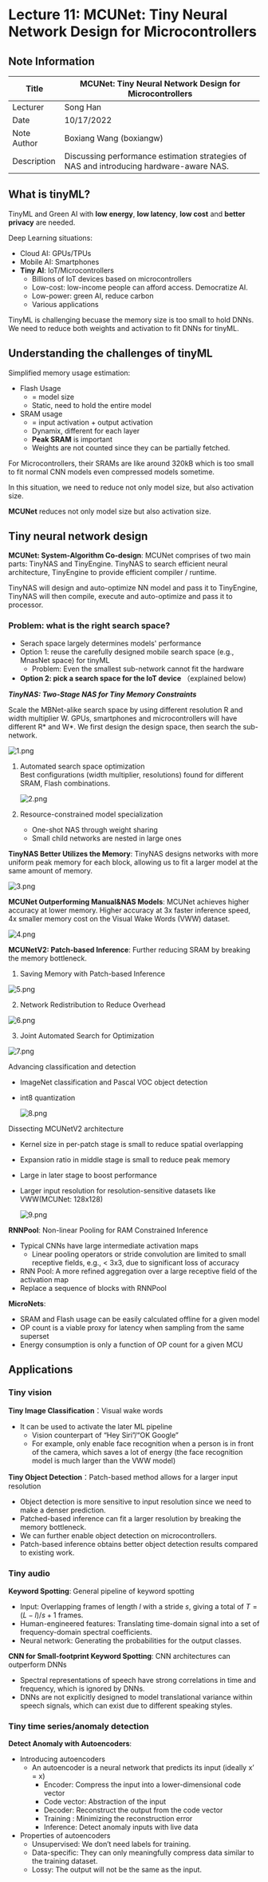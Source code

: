 # Lecture 11: MCUNet: Tiny Neural Network Design for Microcontrollers

## Note Information

| Title       | MCUNet: Tiny Neural Network Design for Microcontrollers                                                         |
|-------------|-----------------------------------------------------------------------------------------------------------------|
| Lecturer    | Song Han                                                                                                        |
| Date        | 10/17/2022                                                                                                      |
| Note Author | Boxiang Wang (boxiangw)                                                                                         |
| Description | Discussing performance estimation strategies of NAS and introducing hardware-aware NAS. |

## What is tinyML?

TinyML and Green AI with **low energy**, **low latency**, **low cost** and **better privacy** are needed.


Deep Learning situations:

- Cloud AI: GPUs/TPUs
- Mobile AI: Smartphones
- **Tiny AI**: IoT/Microcontrollers
  - Billions of IoT devices based on microcontrollers
  - Low-cost: low-income people can afford access. Democratize AI.
  - Low-power: green AI, reduce carbon
  - Various applications

TinyML is challenging becuase the memory size is too small to hold DNNs. We need to reduce both weights and activation to fit DNNs for tinyML.

## Understanding the challenges of tinyML

Simplified memory usage estimation:

- Flash Usage
  - = model size
  - Static, need to hold the entire model
- SRAM usage
  - = input activation + output activation
  - Dynamix, different for each layer
  - **Peak SRAM** is important
  - Weights are not counted since they can be partially fetched.

For Microcontrollers, their SRAMs are like around 320kB which is too small to fit normal CNN models even compressed models sometime.

In this situation, we need to reduce not only model size, but also activation size.

**MCUNet** reduces not only model size but also activation size.

## Tiny neural network design

**MCUNet: System-Algorithm Co-design**: MCUNet comprises of two main parts: TinyNAS and TinyEngine. TinyNAS to search efficient neural architecture, TinyEngine to provide efficient compiler / runtime.

TinyNAS will design and auto-optimize NN model and pass it to TinyEngine, TinyNAS will then compile, execute and auto-optimize and pass it to processor.

### Problem: what is the right search space?

- Serach space largely determines models' performance
- Option 1: reuse the carefully designed mobile search space (e.g., MnasNet space) for tinyML
  - Problem: Even the smallest sub-network cannot fit the hardware
- **Option 2: pick a search space for the IoT device** （explained below)

***TinyNAS: Two-Stage NAS for Tiny Memory Constraints***

Scale the MBNet-alike search space by using different resolution R and width multiplier W. GPUs, smartphones and microcontrollers will have different R\* and W\*. We first design the design space, then search the sub-network.

![1.png](./figures/lecture-11/boxiangw/1.png)

1. Automated search space optimization\
   Best configurations (width multiplier, resolutions) found for different SRAM, Flash combinations.

   ![2.png](./figures/lecture-11/boxiangw/2.png)

2. Resource-constrained model specialization
   - One-shot NAS through weight sharing
   - Small child networks are nested in large ones

**TinyNAS Better Utilizes the Memory**: TinyNAS designs networks with more uniform peak memory for each block, allowing us to fit a larger model at the same amount of memory.

![3.png](./figures/lecture-11/boxiangw/3.png)

**MCUNet Outperforming Manual&NAS Models**: MCUNet achieves higher accuracy at lower memory. Higher accuracy at 3x faster inference speed, 4x smaller memory cost on the Visual Wake Words (VWW) dataset.

![4.png](./figures/lecture-11/boxiangw/4.png)

**MCUNetV2: Patch-based Inference**: Further reducing SRAM by breaking the memory bottleneck.

1. Saving Memory with Patch-based Inference
   
  ![5.png](./figures/lecture-11/boxiangw/5.png)

2. Network Redistribution to Reduce Overhead
   
  ![6.png](./figures/lecture-11/boxiangw/6.png)

3. Joint Automated Search for Optimization
   
  ![7.png](./figures/lecture-11/boxiangw/7.png)

Advancing classification and detection

- ImageNet classification and Pascal VOC object detection
- int8 quantization
  
  ![8.png](./figures/lecture-11/boxiangw/8.png)

Dissecting MCUNetV2 architecture

- Kernel size in per-patch stage is small to reduce spatial overlapping
- Expansion ratio in middle stage is small to reduce peak memory
- Large in later stage to boost performance
- Larger input resolution for resolution-sensitive datasets like VWW(MCUNet: 128x128)
  
  ![9.png](./figures/lecture-11/boxiangw/9.png)

**RNNPool**: Non-linear Pooling for RAM Constrained Inference

- Typical CNNs have large intermediate activation maps
  - Linear pooling operators or stride convolution are limited to small receptive fields, e.g., < 3x3, due to significant loss of accuracy
- RNN Pool: A more refined aggregation over a large receptive field of the activation map
- Replace a sequence of blocks with RNNPool

**MicroNets**:

- SRAM and Flash usage can be easily calculated offline for a given model
- OP count is a viable proxy for latency when sampling from the same superset
- Energy consumption is only a function of OP count for a given MCU

## Applications

### Tiny vision

**Tiny Image Classification**：Visual wake words

- It can be used to activate the later ML pipeline
  - Vision counterpart of “Hey Siri”/“OK Google”
  - For example, only enable face recognition when a person is in front of the camera, which saves a lot of energy (the face recognition model is much larger than the VWW model)

**Tiny Object Detection**：Patch-based method allows for a larger input resolution

- Object detection is more sensitive to input resolution since we need to make a denser prediction.
- Patched-based inference can fit a larger resolution by breaking the memory bottleneck.
- We can further enable object detection on microcontrollers.
- Patch-based inference obtains better object detection results compared to existing work.

### Tiny audio

**Keyword Spotting**: General pipeline of keyword spotting

- Input: Overlapping frames of length $l$ with a stride $s$, giving a total of $T = (L-l)/s + 1$ frames.
- Human-engineered features: Translating time-domain signal into a set of frequency-domain spectral coefficients.
- Neural network: Generating the probabilities for the output classes.

**CNN for Small-footprint Keyword Spotting**: CNN architectures can outperform DNNs

- Spectral representations of speech have strong correlations in time and frequency, which is ignored by DNNs.
- DNNs are not explicitly designed to model translational variance within speech signals, which can exist due to different speaking styles.

### Tiny time series/anomaly detection

**Detect Anomaly with Autoencoders**:

- Introducing autoencoders
  - An autoencoder is a neural network that predicts its input (ideally x’ = x)
    - Encoder: Compress the input into a lower-dimensional code vector
    - Code vector: Abstraction of the input
    - Decoder: Reconstruct the output from the code vector
    - Training : Minimizing the reconstruction error
    - Inference: Detect anomaly inputs with live data
- Properties of autoencoders
  - Unsupervised: We don’t need labels for training.
  - Data-specific: They can only meaningfully compress data similar to the training dataset.
  - Lossy: The output will not be the same as the input.
